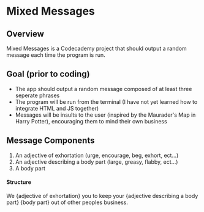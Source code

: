 # Mixed Messages

## Overview
Mixed Messages is a Codecademy project that should output a random message each time the program is run.

## Goal (prior to coding)
+ The app should output a random message composed of at least three seperate phrases
+ The program will be run from the terminal (I have not yet learned how to integrate HTML and JS together)
+ Messages will be insults to the user (inspired by the Maurader's Map in Harry Potter), encouraging them to mind their own business

## Message Components
1. An adjective of exhortation (urge, encourage, beg, exhort, ect...)
2. An adjective describing a body part (large, greasy, flabby, ect...)
3. A body part

#### Structure
We {adjective of exhortation} you to keep your {adjective describing a body part} {body part} out of other peoples business.